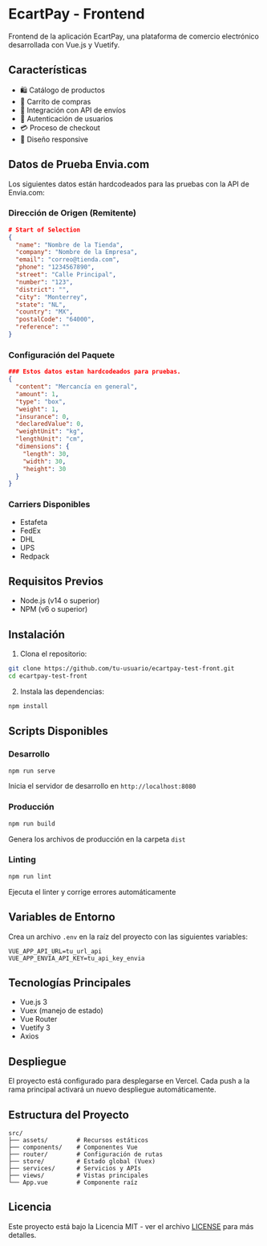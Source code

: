 # EcartPay - Frontend

Frontend de la aplicación EcartPay, una plataforma de comercio electrónico desarrollada con Vue.js y Vuetify.

## Características

- 🛍️ Catálogo de productos
- 🛒 Carrito de compras
- 🚚 Integración con API de envíos
- 👤 Autenticación de usuarios
- 💳 Proceso de checkout
- 📱 Diseño responsive

## Datos de Prueba Envia.com

Los siguientes datos están hardcodeados para las pruebas con la API de Envia.com:

### Dirección de Origen (Remitente)
```json
# Start of Selection
{
  "name": "Nombre de la Tienda",
  "company": "Nombre de la Empresa",
  "email": "correo@tienda.com",
  "phone": "1234567890",
  "street": "Calle Principal",
  "number": "123",
  "district": "",
  "city": "Monterrey",
  "state": "NL",
  "country": "MX",
  "postalCode": "64000",
  "reference": ""
}
```

### Configuración del Paquete
```json
### Estos datos estan hardcodeados para pruebas.
{
  "content": "Mercancía en general",
  "amount": 1,
  "type": "box",
  "weight": 1,
  "insurance": 0,
  "declaredValue": 0,
  "weightUnit": "kg",
  "lengthUnit": "cm",
  "dimensions": {
    "length": 30,
    "width": 30,
    "height": 30
  }
}
```

### Carriers Disponibles
- Estafeta
- FedEx
- DHL
- UPS
- Redpack

## Requisitos Previos

- Node.js (v14 o superior)
- NPM (v6 o superior)

## Instalación

1. Clona el repositorio:
```bash
git clone https://github.com/tu-usuario/ecartpay-test-front.git
cd ecartpay-test-front
```

2. Instala las dependencias:
```bash
npm install
```

## Scripts Disponibles

### Desarrollo
```bash
npm run serve
```
Inicia el servidor de desarrollo en `http://localhost:8080`

### Producción
```bash
npm run build
```
Genera los archivos de producción en la carpeta `dist`

### Linting
```bash
npm run lint
```
Ejecuta el linter y corrige errores automáticamente

## Variables de Entorno

Crea un archivo `.env` en la raíz del proyecto con las siguientes variables:

```env
VUE_APP_API_URL=tu_url_api
VUE_APP_ENVIA_API_KEY=tu_api_key_envia
```

## Tecnologías Principales

- Vue.js 3
- Vuex (manejo de estado)
- Vue Router
- Vuetify 3
- Axios

## Despliegue

El proyecto está configurado para desplegarse en Vercel. Cada push a la rama principal activará un nuevo despliegue automáticamente.

## Estructura del Proyecto

```
src/
├── assets/        # Recursos estáticos
├── components/    # Componentes Vue
├── router/        # Configuración de rutas
├── store/         # Estado global (Vuex)
├── services/      # Servicios y APIs
├── views/         # Vistas principales
└── App.vue        # Componente raíz
```
## Licencia

Este proyecto está bajo la Licencia MIT - ver el archivo [LICENSE](LICENSE) para más detalles.